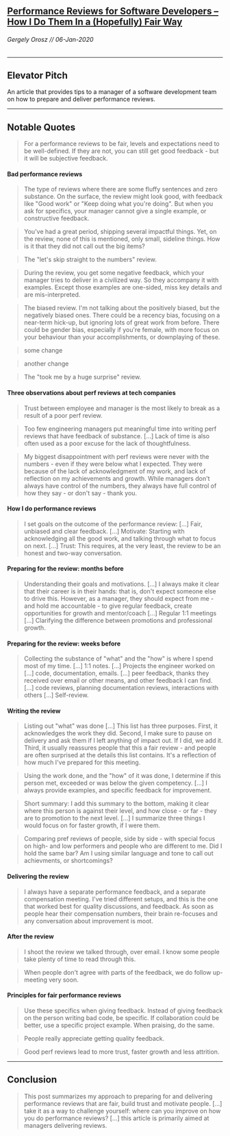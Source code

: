 ## [Performance Reviews for Software Developers – How I Do Them In a (Hopefully) Fair Way](https://blog.pragmaticengineer.com/performance-reviews-for-software-engineers/)
###### Gergely Orosz // 06-Jan-2020
---

Elevator Pitch
------
An article that provides tips to a manager of a software development team on how to prepare and deliver performance reviews.

------

Notable Quotes
------
> For a performance reviews to be fair, levels and expectations need to be well-defined. If they are not, you can still get good feedback - but it will be subjective feedback.

#### Bad performance reviews
> The type of reviews where there are some fluffy sentences and zero substance. On the surface, the review might look good, with feedback like "Good work" or "Keep doing what you're doing". But when you ask for specifics, your manager cannot give a single example, or constructive feedback.

> You've had a great period, shipping several impactful things. Yet, on the review, none of this is mentioned, only small, sideline things. How is it that they did not call out the big items? 

> The "let's skip straight to the numbers" review.

> During the review, you get some negative feedback, which your manager tries to deliver in a civilized way. So they accompany it with examples. Except those examples are one-sided, miss key details and are mis-interpreted.

> The biased review. I'm not talking about the positively biased, but the negatively biased ones. There could be a recency bias, focusing on a near-term hick-up, but ignoring lots of great work from before. There could be gender bias, especially if you're female, with more focus on your behaviour than your accomplishments, or downplaying of these.

> some change

> another change

> The "took me by a huge surprise" review.

#### Three observations about perf reviews at tech companies

> Trust between employee and manager is the most likely to break as a result of a poor perf review. 

> Too few engineering managers put meaningful time into writing perf reviews that have feedback of substance. [...] Lack of time is also often used as a poor excuse for the lack of thoughtfulness.

> My biggest disappointment with perf reviews were never with the numbers - even if they were below what I expected. They were because of the lack of acknowledgment of my work, and lack of reflection on my achievements and growth. While managers don't always have control of the numbers, they always have full control of how they say - or don't say - thank you.

#### How I do performance reviews

> I set goals on the outcome of the performance review: [...] Fair, unbiased and clear feedback. [...] Motivate: Starting with acknowledging all the good work, and talking through what to focus on next. [...] Trust: This requires, at the very least, the review to be an honest and two-way conversation.

#### Preparing for the review: months before

> Understanding their goals and motivations. [...]  I always make it clear that their career is in their hands: that is, don't expect someone else to drive this. However, as a manager, they should expect from me - and hold me accountable - to give regular feedback, create opportunities for growth and mentor/coach [...] Regular 1:1 meetings [...] Clarifying the difference between promotions and professional growth.

#### Preparing for the review: weeks before

> Collecting the substance of "what" and the "how" is where I spend most of my time. [...] 1:1 notes. [...] Projects the engineer worked on [...] code, documentation, emails. [...] peer feedback, thanks they received over email or other means, and other feedback I can find. [...] code reviews, planning documentation reviews, interactions with others [...] Self-review.

#### Writing the review

> Listing out "what" was done [...] This list has three purposes. First, it acknowledges the work they did. Second, I make sure to pause on delivery and ask them if I left anything of impact out. If I did, we add it. Third, it usually reassures people that this a fair review - and people are often surprised at the details this list contains. It's a reflection of how much I've prepared for this meeting.

> Using the work done, and the "how" of it was done, I determine if this person met, exceeded or was below the given competency. [...] I always provide examples, and specific feedback for improvement.

> Short summary: I add this summary to the bottom, making it clear where this person is against their level, and how close - or far - they are to promotion to the next level. [...] I summarize three things I would focus on for faster growth, if I were them.

> Comparing pref reviews of people, side by side - with special focus on high- and low performers and people who are different to me. Did I hold the same bar? Am I using similar language and tone to call out achievments, or shortcomings?

#### Delivering the review

> I always have a separate performance feedback, and a separate compensation meeting. I've tried different setups, and this is the one that worked best for quality discussions, and feedback. As soon as people hear their compensation numbers, their brain re-focuses and any conversation about improvement is moot.

#### After the review

> I shoot the review we talked through, over email. I know some people take plenty of time to read through this. 

> When people don't agree with parts of the feedback, we do follow up-meeting very soon.

#### Principles for fair performance reviews

> Use these specifics when giving feedback. Instead of giving feedback on the person writing bad code, be specific. If collaboration could be better, use a specific project example. When praising, do the same.

> People really appreciate getting quality feedback.

> Good perf reviews lead to more trust, faster growth and less attrition. 

------

Conclusion
------
> This post summarizes my approach to preparing for and delivering performance reviews that are fair, build trust and motivate people. [...] take it as a way to challenge yourself: where can you improve on how you do performance reviews? [...] this article is primarily aimed at managers delivering reviews.

